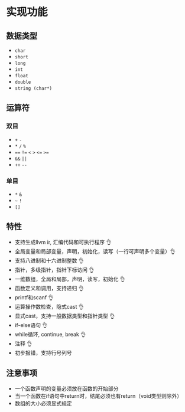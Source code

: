 # 实现功能
## 数据类型
- `char`
- `short`
- `long`
- `int`
- `float`
- `double`
- `string (char*)` 
## 运算符
### 双目
- `+` `-`
- `*` `/` `%`
- `==` `!=` `<` `>` `<=` `>=`
- `&&` `||`
- `++` `--`
### 单目
- `*` `&`
- `~` `!`
- `[]`

## 特性
- 支持生成llvm ir, 汇编代码和可执行程序 👌
- 全局变量和局部变量，声明，初始化，读写（一行可声明多个变量）👌
- 支持八进制和十六进制整数 👌
- 指针，多级指针，指针下标访问 👌
- 一维数组，全局和局部，声明，读写，初始化 👌
- 函数定义和调用，支持递归 👌
- printf和scanf 👌
- 运算操作数检查，隐式cast 👌
- 显式cast，支持一般数据类型和指针类型 👌
- if-else语句 👌
- while循环, continue, break 👌
- 注释 👌
- 初步报错，支持行号列号

## 注意事项
- 一个函数声明的变量必须放在函数的开始部分
- 当一个函数在if语句中return时，结尾必须也有return（void类型则除外）
- 数组的大小必须显式规定